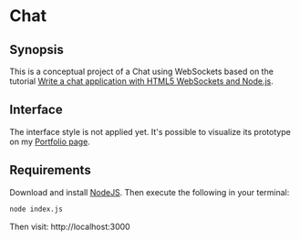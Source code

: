 # Chat

## Synopsis

This is a conceptual project of a Chat using WebSockets based on the tutorial [Write a chat application with HTML5 WebSockets and Node.js](http://khaledsaikat.com/chat-application-with-websockets-and-node-js/).

## Interface

The interface style is not applied yet. It's possible to visualize its prototype on my [Portfolio page](https://alinepickler.github.io/web.html#chat-row).

## Requirements

Download and install [NodeJS](https://nodejs.org/en/). Then execute the following in your terminal:

```bash
node index.js
```
Then visit:  http://localhost:3000
